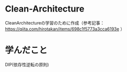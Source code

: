 # Clean-Architecture
CleanArchitectureの学習のために作成（参考記事：https://qiita.com/hirotakan/items/698c1f5773a3cca6193e ）

# 学んだこと
DIP(依存性逆転の原則)
